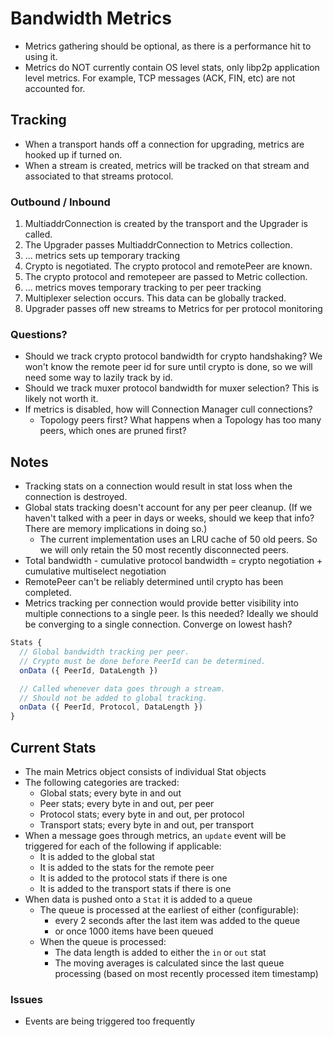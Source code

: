 # Bandwidth Metrics

* Metrics gathering should be optional, as there is a performance hit to using it.
* Metrics do NOT currently contain OS level stats, only libp2p application level metrics. For example, TCP messages (ACK, FIN, etc) are not accounted for.

## Tracking
* When a transport hands off a connection for upgrading, metrics are hooked up if turned on.
* When a stream is created, metrics will be tracked on that stream and associated to that streams protocol.

### Outbound / Inbound
1. MultiaddrConnection is created by the transport and the Upgrader is called.
1. The Upgrader passes MultiaddrConnection to Metrics collection.
1. ... metrics sets up temporary tracking
1. Crypto is negotiated. The crypto protocol and remotePeer are known.
1. The crypto protocol and remotepeer are passed to Metric collection.
1. ... metrics moves temporary tracking to per peer tracking
1. Multiplexer selection occurs. This data can be globally tracked.
1. Upgrader passes off new streams to Metrics for per protocol monitoring

### Questions?
* Should we track crypto protocol bandwidth for crypto handshaking? We won't know the remote peer id for sure until crypto is done, so we will need some way to lazily track by id.
* Should we track muxer protocol bandwidth for muxer selection? This is likely not worth it.
* If metrics is disabled, how will Connection Manager cull connections?
  * Topology peers first? What happens when a Topology has too many peers, which ones are pruned first?

## Notes
* Tracking stats on a connection would result in stat loss when the connection is destroyed.
* Global stats tracking doesn't account for any per peer cleanup. (If we haven't talked with a peer in days or weeks, should we keep that info? There are memory implications in doing so.)
  * The current implementation uses an LRU cache of 50 old peers. So we will only retain the 50 most recently disconnected peers.
* Total bandwidth - cumulative protocol bandwidth = crypto negotiation + cumulative multiselect negotiation
* RemotePeer can't be reliably determined until crypto has been completed.
* Metrics tracking per connection would provide better visibility into multiple connections to a single peer. Is this needed? Ideally we should be converging to a single connection. Converge on lowest hash?



```js
Stats {
  // Global bandwidth tracking per peer.
  // Crypto must be done before PeerId can be determined.
  onData ({ PeerId, DataLength })

  // Called whenever data goes through a stream.
  // Should not be added to global tracking.
  onData ({ PeerId, Protocol, DataLength })
}
```


## Current Stats
- The main Metrics object consists of individual Stat objects
- The following categories are tracked:
  - Global stats; every byte in and out
  - Peer stats; every byte in and out, per peer
  - Protocol stats; every byte in and out, per protocol
  - Transport stats; every byte in and out, per transport
- When a message goes through metrics, an `update` event will be triggered for each of the following if applicable:
  - It is added to the global stat
  - It is added to the stats for the remote peer
  - It is added to the protocol stats if there is one
  - It is added to the transport stats if there is one
- When data is pushed onto a `Stat` it is added to a queue
  - The queue is processed at the earliest of either (configurable):
    - every 2 seconds after the last item was added to the queue
    - or once 1000 items have been queued
  - When the queue is processed:
    - The data length is added to either the `in` or `out` stat
    - The moving averages is calculated since the last queue processing (based on most recently processed item timestamp)

### Issues
- Events are being triggered too frequently
